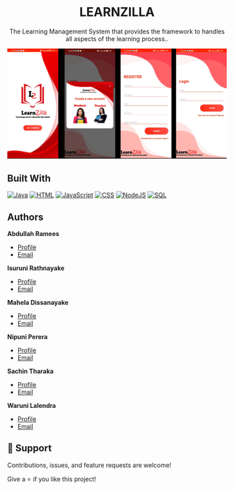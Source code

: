 <h1 align="center">LEARNZILLA</h1>

<p align="center">The Learning Management System that provides the framework to handles all aspects of the learning process..</p>

<p align="left">
  <img src="Resources/IMG01.jpg" width="1050" title="App GUIs">
</p>

## Built With
  <a href="https://github.com/search?q=user%3ADenverCoder1+is%3Arepo+language%3Ajava"><img alt="Java" src="https://img.shields.io/badge/Java-%23007396.svg?logo=java&logoColor=white"></a> 
    <a href="https://github.com/search?q=user%3ADenverCoder1+is%3Arepo+language%3Ahtml"><img alt="HTML" src="https://img.shields.io/badge/HTML%20-%23E34F26.svg?logo=html5&logoColor=white"></a>
    <a href="https://github.com/search?q=user%3ADenverCoder1+is%3Arepo+language%3Ajavascript"><img alt="JavaScript" src="https://img.shields.io/badge/JavaScript%20-%23F7DF1E.svg?logo=javascript&logoColor=black"></a>
    <a href="https://github.com/search?q=user%3ADenverCoder1+is%3Arepo+language%3Acss"><img alt="CSS" src="https://img.shields.io/badge/CSS%20-%2343853D.svg?logo=CSS&logoColor=white"></a>
    <a href="https://github.com/search?q=user%3ADenverCoder1+is%3Arepo+language%3Ajavascript"><img alt="NodeJS" src="https://img.shields.io/badge/Node.js%20-%2343853D.svg?logo=node.js&logoColor=white"></a>
    <a href="https://github.com/search?q=user%3ADenverCoder1+is%3Arepo+language%3Asql"><img alt="SQL" src="https://img.shields.io/badge/SQL%20-%23025E8C.svg?logo=amazon-dynamodb&logoColor=white"></a>

## Authors

**Abdullah Ramees**

- [Profile](https://github.com/AbdullahRamees "Abdullah Ramees")
- [Email](mailto:abdullahramees147@gmail.com?subject=Hi "Hi!")

**Isuruni Rathnayake**

- [Profile](https://github.com/Isuruni "Isuruni Rathnayake")
- [Email](mailto:isuruni.rathnayaka0508@gmail.com?subject=Hi "Hi!")

**Mahela Dissanayake**

- [Profile](https://github.com/maheladissa "Mahela Dissanayake")
- [Email](mailto:maheladissanayake@gmail.com?subject=Hi "Hi!")

**Nipuni Perera**

- [Profile](https://github.com/nipuninawodani "Nipuni Perera")
- [Email](mailto:nipuninawodani999@gmail.com?subject=Hi "Hi!")

**Sachin Tharaka**

- [Profile](https://github.com/Sachin-Tharaka "Sachin Tharaka")
- [Email](mailto:tharakasachin98@gmail.com?subject=Hi "Hi!")

**Waruni Lalendra**

- [Profile](https://github.com/WaruniLalendra "Waruni Lalendra")
- [Email](mailto:warunilalendra@gmail.com?subject=Hi "Hi!")



## 🤝 Support

Contributions, issues, and feature requests are welcome!

Give a ⭐️ if you like this project!
